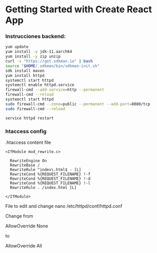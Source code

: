 # Getting Started with Create React App

### Instrucciones backend:

```sh
yum update
yum install -y jdk-11.aarch64
yum install -y zip unzip
curl -s "https://get.sdkman.io" | bash
source "$HOME/.sdkman/bin/sdkman-init.sh"
sdk install maven
yum install httpd
systemctl start httpd
systemctl enable httpd.service
firewall-cmd --add-service=http --permanent
firewall-cmd --reload
systemctl start httpd
sudo firewall-cmd --zone=public --permanent --add-port=8080/tcp
sudo firewall-cmd --reload

service httpd restart
```

### htaccess config

.htaccess content file

```
<IfModule mod_rewrite.c>

  RewriteEngine On
  RewriteBase /
  RewriteRule ^index\.html$ - [L]
  RewriteCond %{REQUEST_FILENAME} !-f
  RewriteCond %{REQUEST_FILENAME} !-d
  RewriteCond %{REQUEST_FILENAME} !-l
  RewriteRule . /index.html [L]

</IfModule>

```

File to edit and change
nano /etc/httpd/conf/httpd.conf

Change from

AllowOverride None

to

AllowOverride All
